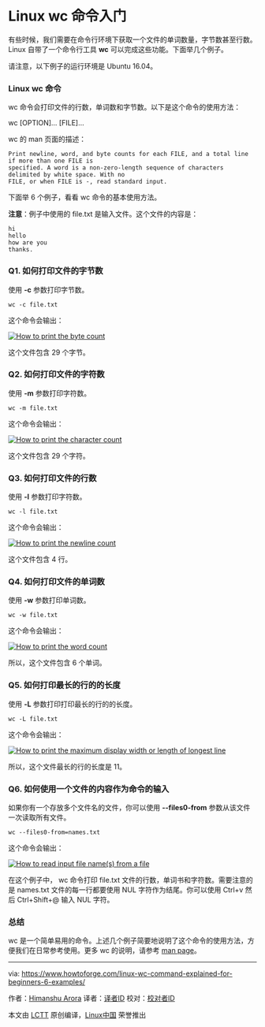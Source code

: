 Linux wc 命令入门
======

有些时候，我们需要在命令行环境下获取一个文件的单词数量，字节数甚至行数。Linux 自带了一个命令行工具 **wc** 可以完成这些功能。下面举几个例子。

请注意，以下例子的运行环境是 Ubuntu 16.04。

### Linux wc 命令

wc 命令会打印文件的行数，单词数和字节数。以下是这个命令的使用方法：

wc [OPTION]... [FILE]...

wc 的 man 页面的描述：
```
Print newline, word, and byte counts for each FILE, and a total line if more than one FILE is
specified. A word is a non-zero-length sequence of characters delimited by white space. With no
FILE, or when FILE is -, read standard input.
```

下面举 6 个例子，看看 wc 命令的基本使用方法。

**注意**：例子中使用的 file.txt 是输入文件。这个文件的内容是：
```
hi
hello
how are you
thanks.
```

### Q1. 如何打印文件的字节数

使用 **-c** 参数打印字节数。

```
wc -c file.txt
```

这个命令会输出：

[![How to print the byte count][1]][2]

这个文件包含 29 个字节。

### Q2. 如何打印文件的字符数

使用 **-m** 参数打印字符数。

```
wc -m file.txt
```

这个命令会输出：

[![How to print the character count][3]][4]

这个文件包含 29 个字符。

### Q3. 如何打印文件的行数

使用 **-l** 参数打印字符数。

```
wc -l file.txt
```

这个命令会输出：

[![How to print the newline count][5]][6]

这个文件包含 4 行。

### Q4. 如何打印文件的单词数

使用 **-w** 参数打印单词数。

```
wc -w file.txt
```

这个命令会输出：

[![How to print the word count][7]][8]

所以，这个文件包含 6 个单词。

### Q5. 如何打印最长的行的的长度

使用 **-L** 参数打印打印最长的行的的长度。

```
wc -L file.txt
```

这个命令会输出：

[![How to print the maximum display width or length of longest line][9]][10]

所以，这个文件最长的行的长度是 11。

### Q6. 如何使用一个文件的内容作为命令的输入

如果你有一个存放多个文件名的文件，你可以使用 **\--files0-from** 参数从该文件一次读取所有文件。

```
wc --files0-from=names.txt
```

这个命令会输出：

[![How to read input file name\(s\) from a file][11]][12]

在这个例子中， wc 命令打印 file.txt 文件的行数，单词书和字符数。需要注意的是 names.txt 文件的每一行都要使用 NUL 字符作为结尾。你可以使用 Ctrl+v 然后 Ctrl+Shift+@ 输入 NUL 字符。

### 总结
wc 是一个简单易用的命令。上述几个例子简要地说明了这个命令的使用方法，方便我们在日常参考使用。更多 wc 的说明，请参考 [man page][13]。


--------------------------------------------------------------------------------

via: https://www.howtoforge.com/linux-wc-command-explained-for-beginners-6-examples/

作者：[Himanshu Arora][a]
译者：[译者ID](https://github.com/cyleung)
校对：[校对者ID](https://github.com/校对者ID)

本文由 [LCTT](https://github.com/LCTT/TranslateProject) 原创编译，[Linux中国](https://linux.cn/) 荣誉推出

[a]:https://www.howtoforge.com
[1]:https://www.howtoforge.com/images/usage_of_pfsense_to_block_dos_attack_/wc-c-option.png
[2]:https://www.howtoforge.com/images/usage_of_pfsense_to_block_dos_attack_/big/wc-c-option.png
[3]:https://www.howtoforge.com/images/usage_of_pfsense_to_block_dos_attack_/wc-m-option.png
[4]:https://www.howtoforge.com/images/usage_of_pfsense_to_block_dos_attack_/big/wc-m-option.png
[5]:https://www.howtoforge.com/images/usage_of_pfsense_to_block_dos_attack_/wc-l-option.png
[6]:https://www.howtoforge.com/images/usage_of_pfsense_to_block_dos_attack_/big/wc-l-option.png
[7]:https://www.howtoforge.com/images/usage_of_pfsense_to_block_dos_attack_/wc-w-option.png
[8]:https://www.howtoforge.com/images/usage_of_pfsense_to_block_dos_attack_/big/wc-w-option.png
[9]:https://www.howtoforge.com/images/usage_of_pfsense_to_block_dos_attack_/wc-L-option.png
[10]:https://www.howtoforge.com/images/usage_of_pfsense_to_block_dos_attack_/big/wc-L-option.png
[11]:https://www.howtoforge.com/images/usage_of_pfsense_to_block_dos_attack_/wc-file0-from-option.png
[12]:https://www.howtoforge.com/images/usage_of_pfsense_to_block_dos_attack_/big/wc-file0-from-option.png
[13]:https://linux.die.net/man/1/wc

